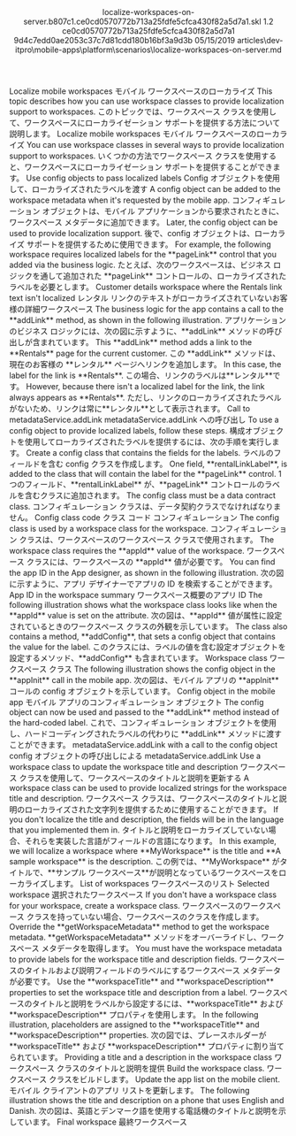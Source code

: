 <?xml version="1.0" encoding="UTF-8"?>
<xliff xmlns:logoport="urn:logoport:xliffeditor:xliff-extras:1.0" xmlns:xsi="http://www.w3.org/2001/XMLSchema-instance" xmlns="urn:oasis:names:tc:xliff:document:1.2" xmlns:xliffext="urn:microsoft:content:schema:xliffextensions" version="1.2" xsi:schemaLocation="urn:oasis:names:tc:xliff:document:1.2 xliff-core-1.2-transitional.xsd">
  <file datatype="xml" source-language="en-US" original="localize-workspaces-on-server.md" target-language="ja-JP">
    <header>
      <tool tool-company="Microsoft" tool-version="1.0-7889195" tool-name="mdxliff" tool-id="mdxliff"/>
      <xliffext:skl_file_name>localize-workspaces-on-server.b807c1.ce0cd0570772b713a25fdfe5cfca430f82a5d7a1.skl</xliffext:skl_file_name>
      <xliffext:version>1.2</xliffext:version>
      <xliffext:ms.openlocfilehash>ce0cd0570772b713a25fdfe5cfca430f82a5d7a1</xliffext:ms.openlocfilehash>
      <xliffext:ms.sourcegitcommit>9d4c7edd0ae2053c37c7d81cdd180b16bf3a9d3b</xliffext:ms.sourcegitcommit>
      <xliffext:ms.lasthandoff>05/15/2019</xliffext:ms.lasthandoff>
      <xliffext:ms.openlocfilepath>articles\dev-itpro\mobile-apps\platform\scenarios\localize-workspaces-on-server.md</xliffext:ms.openlocfilepath>
    </header>
    <body>
      <group extype="content" id="content">
        <trans-unit xml:space="preserve" translate="yes" id="101" restype="x-metadata">
          <source>Localize mobile workspaces</source>
        <target logoport:matchpercent="101" state="translated" state-qualifier="leveraged-tm">モバイル ワークスペースのローカライズ</target></trans-unit>
        <trans-unit xml:space="preserve" translate="yes" id="102" restype="x-metadata">
          <source>This topic describes how you can use workspace classes to provide localization support to workspaces.</source>
        <target logoport:matchpercent="101" state="translated" state-qualifier="leveraged-tm">このトピックでは、ワークスペース クラスを使用して、ワークスペースにローカライゼーション サポートを提供する方法について説明します。</target></trans-unit>
        <trans-unit xml:space="preserve" translate="yes" id="103">
          <source>Localize mobile workspaces</source>
        <target logoport:matchpercent="101" state="translated" state-qualifier="leveraged-tm">モバイル ワークスペースのローカライズ</target></trans-unit>
        <trans-unit xml:space="preserve" translate="yes" id="104">
          <source>You can use workspace classes in several ways to provide localization support to workspaces.</source>
        <target logoport:matchpercent="101" state="translated" state-qualifier="leveraged-tm">いくつかの方法でワークスペース クラスを使用すると、ワークスペースにローカライゼーション サポートを提供することができます。</target></trans-unit>
        <trans-unit xml:space="preserve" translate="yes" id="105">
          <source>Use config objects to pass localized labels</source>
        <target logoport:matchpercent="101" state="translated" state-qualifier="leveraged-tm">Config オブジェクトを使用して、ローカライズされたラベルを渡す</target></trans-unit>
        <trans-unit xml:space="preserve" translate="yes" id="106">
          <source>A config object can be added to the workspace metadata when it's requested by the mobile app.</source>
        <target logoport:matchpercent="101" state="translated" state-qualifier="leveraged-tm">コンフィギュレーション オブジェクトは、モバイル アプリケーションから要求されたときに、ワークスペース メタデータに追加できます。</target></trans-unit>
        <trans-unit xml:space="preserve" translate="yes" id="107">
          <source>Later, the config object can be used to provide localization support.</source>
        <target logoport:matchpercent="101" state="translated" state-qualifier="leveraged-tm">後で、config オブジェクトは、ローカライズ サポートを提供するために使用できます。</target></trans-unit>
        <trans-unit xml:space="preserve" translate="yes" id="108">
          <source>For example, the following workspace requires localized labels for the <bpt id="p1">**</bpt>pageLink<ept id="p1">**</ept> control that you added via the business logic.</source>
        <target logoport:matchpercent="101" state="translated" state-qualifier="leveraged-tm">たとえば、次のワークスペースは、ビジネス ロジックを通して追加された <bpt id="p1">**</bpt>pageLink<ept id="p1">**</ept> コントロールの、ローカライズされたラベルを必要とします。</target></trans-unit>
        <trans-unit xml:space="preserve" translate="yes" id="109">
          <source>Customer details workspace where the Rentals link text isn't localized</source>
        <target logoport:matchpercent="101" state="translated" state-qualifier="leveraged-tm">レンタル リンクのテキストがローカライズされていないお客様の詳細ワークスペース</target></trans-unit>
        <trans-unit xml:space="preserve" translate="yes" id="110">
          <source>The business logic for the app contains a call to the <bpt id="p1">**</bpt>addLink<ept id="p1">**</ept> method, as shown in the following illustration.</source>
        <target logoport:matchpercent="101" state="translated" state-qualifier="leveraged-tm">アプリケーションのビジネス ロジックには、次の図に示すように、<bpt id="p1">**</bpt>addLink<ept id="p1">**</ept> メソッドの呼び出しが含まれています。</target></trans-unit>
        <trans-unit xml:space="preserve" translate="yes" id="111">
          <source>This <bpt id="p1">**</bpt>addLink<ept id="p1">**</ept> method adds a link to the <bpt id="p2">**</bpt>Rentals<ept id="p2">**</ept> page for the current customer.</source>
        <target logoport:matchpercent="101" state="translated" state-qualifier="leveraged-tm">この <bpt id="p1">**</bpt>addLink<ept id="p1">**</ept> メソッドは、現在のお客様の <bpt id="p2">**</bpt>レンタル<ept id="p2">**</ept> ページへリンクを追加します。</target></trans-unit>
        <trans-unit xml:space="preserve" translate="yes" id="112">
          <source>In this case, the label for the link is <bpt id="p1">**</bpt>Rentals<ept id="p1">**</ept>.</source>
        <target logoport:matchpercent="101" state="translated" state-qualifier="leveraged-tm">この場合、リンクのラベルは<bpt id="p1">**</bpt>レンタル<ept id="p1">**</ept>です。</target></trans-unit>
        <trans-unit xml:space="preserve" translate="yes" id="113">
          <source>However, because there isn't a localized label for the link, the link always appears as <bpt id="p1">**</bpt>Rentals<ept id="p1">**</ept>.</source>
        <target logoport:matchpercent="101" state="translated" state-qualifier="leveraged-tm">ただし、リンクのローカライズされたラベルがないため、リンクは常に<bpt id="p1">**</bpt>レンタル<ept id="p1">**</ept>として表示されます。</target></trans-unit>
        <trans-unit xml:space="preserve" translate="yes" id="114">
          <source>Call to metadataService.addLink</source>
        <target logoport:matchpercent="101" state="translated" state-qualifier="leveraged-tm">metadataService.addLink への呼び出し</target></trans-unit>
        <trans-unit xml:space="preserve" translate="yes" id="115">
          <source>To use a config object to provide localized labels, follow these steps.</source>
        <target logoport:matchpercent="101" state="translated" state-qualifier="leveraged-tm">構成オブジェクトを使用してローカライズされたラベルを提供するには、次の手順を実行します。</target></trans-unit>
        <trans-unit xml:space="preserve" translate="yes" id="116">
          <source>Create a config class that contains the fields for the labels.</source>
        <target logoport:matchpercent="101" state="translated" state-qualifier="leveraged-tm">ラベルのフィールドを含む config クラスを作成します。</target></trans-unit>
        <trans-unit xml:space="preserve" translate="yes" id="117">
          <source>One field, <bpt id="p1">**</bpt>rentalLinkLabel<ept id="p1">**</ept>, is added to the class that will contain the label for the <bpt id="p2">**</bpt>pageLink<ept id="p2">**</ept> control.</source>
        <target logoport:matchpercent="101" state="translated" state-qualifier="leveraged-tm">1 つのフィールド、<bpt id="p1">**</bpt>rentalLinkLabel<ept id="p1">**</ept> が、<bpt id="p2">**</bpt>pageLink<ept id="p2">**</ept> コントロールのラベルを含むクラスに追加されます。</target></trans-unit>
        <trans-unit xml:space="preserve" translate="yes" id="118">
          <source>The config class must be a data contract class.</source>
        <target logoport:matchpercent="101" state="translated" state-qualifier="leveraged-tm">コンフィギュレーション クラスは、データ契約クラスでなければなりません。</target></trans-unit>
        <trans-unit xml:space="preserve" translate="yes" id="119">
          <source>Config class code</source>
        <target logoport:matchpercent="101" state="translated" state-qualifier="leveraged-tm">クラス コード コンフィギュレーション</target></trans-unit>
        <trans-unit xml:space="preserve" translate="yes" id="120">
          <source>The config class is used by a workspace class for the workspace.</source>
        <target logoport:matchpercent="101" state="translated" state-qualifier="leveraged-tm">コンフィギュレーション クラスは、ワークスペースのワークスペース クラスで使用されます。</target></trans-unit>
        <trans-unit xml:space="preserve" translate="yes" id="121">
          <source>The workspace class requires the <bpt id="p1">**</bpt>appId<ept id="p1">**</ept> value of the workspace.</source>
        <target logoport:matchpercent="101" state="translated" state-qualifier="leveraged-tm">ワークスペース クラスには、ワークスペースの <bpt id="p1">**</bpt>appId<ept id="p1">**</ept> 値が必要です。</target></trans-unit>
        <trans-unit xml:space="preserve" translate="yes" id="122">
          <source>You can find the app ID in the App designer, as shown in the following illustration.</source>
        <target logoport:matchpercent="101" state="translated" state-qualifier="leveraged-tm">次の図に示すように、アプリ デザイナーでアプリの ID を検索することができます。</target></trans-unit>
        <trans-unit xml:space="preserve" translate="yes" id="123">
          <source>App ID in the workspace summary</source>
        <target logoport:matchpercent="101" state="translated" state-qualifier="leveraged-tm">ワークスペース概要のアプリ ID</target></trans-unit>
        <trans-unit xml:space="preserve" translate="yes" id="124">
          <source>The following illustration shows what the workspace class looks like when the <bpt id="p1">**</bpt>appId<ept id="p1">**</ept> value is set on the attribute.</source>
        <target logoport:matchpercent="101" state="translated" state-qualifier="leveraged-tm">次の図は、<bpt id="p1">**</bpt>appId<ept id="p1">**</ept> 値が属性に設定されているときのワークスペース クラスの外観を示しています。</target></trans-unit>
        <trans-unit xml:space="preserve" translate="yes" id="125">
          <source>The class also contains a method, <bpt id="p1">**</bpt>addConfig<ept id="p1">**</ept>, that sets a config object that contains the value for the label.</source>
        <target logoport:matchpercent="101" state="translated" state-qualifier="leveraged-tm">このクラスには、ラベルの値を含む設定オブジェクトを設定するメソッド、<bpt id="p1">**</bpt>addConfig<ept id="p1">**</ept> も含まれています。</target></trans-unit>
        <trans-unit xml:space="preserve" translate="yes" id="126">
          <source>Workspace class</source>
        <target logoport:matchpercent="101" state="translated" state-qualifier="leveraged-tm">ワークスペース クラス</target></trans-unit>
        <trans-unit xml:space="preserve" translate="yes" id="127">
          <source>The following illustration shows the config object in the <bpt id="p1">**</bpt>appInit<ept id="p1">**</ept> call in the mobile app.</source>
        <target logoport:matchpercent="101" state="translated" state-qualifier="leveraged-tm">次の図は、モバイル アプリの <bpt id="p1">**</bpt>appInit<ept id="p1">**</ept> コールの config オブジェクトを示しています。</target></trans-unit>
        <trans-unit xml:space="preserve" translate="yes" id="128">
          <source>Config object in the mobile app</source>
        <target logoport:matchpercent="101" state="translated" state-qualifier="leveraged-tm">モバイル アプリのコンフィギュレーション オブジェクト</target></trans-unit>
        <trans-unit xml:space="preserve" translate="yes" id="129">
          <source>The config object can now be used and passed to the <bpt id="p1">**</bpt>addLink<ept id="p1">**</ept> method instead of the hard-coded label.</source>
        <target logoport:matchpercent="101" state="translated" state-qualifier="leveraged-tm">これで、コンフィギュレーション オブジェクトを使用し、ハードコーディングされたラベルの代わりに <bpt id="p1">**</bpt>addLink<ept id="p1">**</ept> メソッドに渡すことができます。</target></trans-unit>
        <trans-unit xml:space="preserve" translate="yes" id="130">
          <source>metadataService.addLink with a call to the config object</source>
        <target logoport:matchpercent="101" state="translated" state-qualifier="leveraged-tm">config オブジェクトの呼び出しによる metadataService.addLink</target></trans-unit>
        <trans-unit xml:space="preserve" translate="yes" id="131">
          <source>Use a workspace class to update the workspace title and description</source>
        <target logoport:matchpercent="101" state="translated" state-qualifier="leveraged-tm">ワークスペース クラスを使用して、ワークスペースのタイトルと説明を更新する</target></trans-unit>
        <trans-unit xml:space="preserve" translate="yes" id="132">
          <source>A workspace class can be used to provide localized strings for the workspace title and description.</source>
        <target logoport:matchpercent="101" state="translated" state-qualifier="leveraged-tm">ワークスペース クラスは、ワークスペースのタイトルと説明のローカライズされた文字列を提供するために使用することができます。</target></trans-unit>
        <trans-unit xml:space="preserve" translate="yes" id="133">
          <source>If you don't localize the title and description, the fields will be in the language that you implemented them in.</source>
        <target logoport:matchpercent="101" state="translated" state-qualifier="leveraged-tm">タイトルと説明をローカライズしていない場合、それらを実装した言語がフィールドの言語になります。</target></trans-unit>
        <trans-unit xml:space="preserve" translate="yes" id="134">
          <source>In this example, we will localize a workspace where <bpt id="p1">**</bpt>MyWorkspace<ept id="p1">**</ept> is the title and <bpt id="p2">**</bpt>A sample workspace<ept id="p2">**</ept> is the description.</source>
        <target logoport:matchpercent="101" state="translated" state-qualifier="leveraged-tm">この例では、<bpt id="p1">**</bpt>MyWorkspace<ept id="p1">**</ept> がタイトルで、<bpt id="p2">**</bpt>サンプル ワークスペース<ept id="p2">**</ept>が説明となっているワークスペースをローカライズします。</target></trans-unit>
        <trans-unit xml:space="preserve" translate="yes" id="135">
          <source>List of workspaces</source>
        <target logoport:matchpercent="101" state="translated" state-qualifier="leveraged-tm">ワークスペースのリスト</target></trans-unit>
        <trans-unit xml:space="preserve" translate="yes" id="136">
          <source>Selected workspace</source>
        <target logoport:matchpercent="101" state="translated" state-qualifier="leveraged-tm">選択されたワークスペース</target></trans-unit>
        <trans-unit xml:space="preserve" translate="yes" id="137">
          <source>If you don't have a workspace class for your workspace, create a workspace class.</source>
        <target logoport:matchpercent="101" state="translated" state-qualifier="leveraged-tm">ワークスペースのワークスペース クラスを持っていない場合、ワークスペースのクラスを作成します。</target></trans-unit>
        <trans-unit xml:space="preserve" translate="yes" id="138">
          <source>Override the <bpt id="p1">**</bpt>getWorkspaceMetadata<ept id="p1">**</ept> method to get the workspace metadata.</source>
        <target logoport:matchpercent="101" state="translated" state-qualifier="leveraged-tm"><bpt id="p1">**</bpt>getWorkspaceMetadata<ept id="p1">**</ept> メソッドをオーバーライドし、ワークスペース メタデータを取得します。</target></trans-unit>
        <trans-unit xml:space="preserve" translate="yes" id="139">
          <source>You must have the workspace metadata to provide labels for the workspace title and description fields.</source>
        <target logoport:matchpercent="101" state="translated" state-qualifier="leveraged-tm">ワークスペースのタイトルおよび説明フィールドのラベルにするワークスペース メタデータが必要です。</target></trans-unit>
        <trans-unit xml:space="preserve" translate="yes" id="140">
          <source>Use the <bpt id="p1">**</bpt>workspaceTitle<ept id="p1">**</ept> and <bpt id="p2">**</bpt>workspaceDescription<ept id="p2">**</ept> properties to set the workspace title and description from a label.</source>
        <target logoport:matchpercent="101" state="translated" state-qualifier="leveraged-tm">ワークスペースのタイトルと説明をラベルから設定するには、<bpt id="p1">**</bpt>workspaceTitle<ept id="p1">**</ept> および <bpt id="p2">**</bpt>workspaceDescription<ept id="p2">**</ept> プロパティを使用します。</target></trans-unit>
        <trans-unit xml:space="preserve" translate="yes" id="141">
          <source>In the following illustration, placeholders are assigned to the <bpt id="p1">**</bpt>workspaceTitle<ept id="p1">**</ept> and <bpt id="p2">**</bpt>workspaceDescription<ept id="p2">**</ept> properties.</source>
        <target logoport:matchpercent="101" state="translated" state-qualifier="leveraged-tm">次の図では、プレースホルダーが <bpt id="p1">**</bpt>workspaceTitle<ept id="p1">**</ept> および <bpt id="p2">**</bpt>workspaceDescription<ept id="p2">**</ept> プロパティに割り当てられています。</target></trans-unit>
        <trans-unit xml:space="preserve" translate="yes" id="142">
          <source>Providing a title and a description in the workspace class</source>
        <target logoport:matchpercent="101" state="translated" state-qualifier="leveraged-tm">ワークスペース クラスのタイトルと説明を提供</target></trans-unit>
        <trans-unit xml:space="preserve" translate="yes" id="143">
          <source>Build the workspace class.</source>
        <target logoport:matchpercent="101" state="translated" state-qualifier="leveraged-tm">ワークスペース クラスをビルドします。</target></trans-unit>
        <trans-unit xml:space="preserve" translate="yes" id="144">
          <source>Update the app list on the mobile client.</source>
        <target logoport:matchpercent="101" state="translated" state-qualifier="leveraged-tm">モバイル クライアントのアプリ リストを更新します。</target></trans-unit>
        <trans-unit xml:space="preserve" translate="yes" id="145">
          <source>The following illustration shows the title and description on a phone that uses English and Danish.</source>
        <target logoport:matchpercent="101" state="translated" state-qualifier="leveraged-tm">次の図は、英語とデンマーク語を使用する電話機のタイトルと説明を示しています。</target></trans-unit>
        <trans-unit xml:space="preserve" translate="yes" id="146">
          <source>Final workspace</source>
        <target logoport:matchpercent="101" state="translated" state-qualifier="leveraged-tm">最終ワークスペース</target></trans-unit>
      </group>
    </body>
  </file>
</xliff>